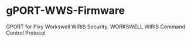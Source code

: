 # gPORT-WWS-Firmware
GPORT for Pixy Workswell WIRIS Security. WORKSWELL WIRIS Command Control Protocol
